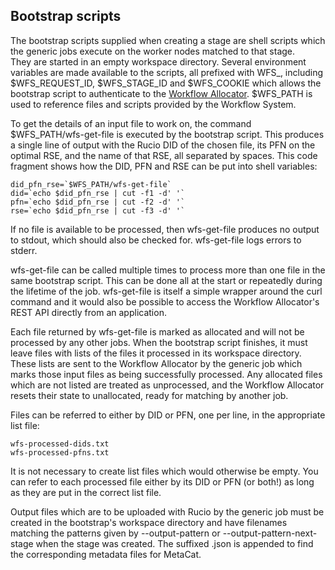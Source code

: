 ## Bootstrap scripts

The bootstrap scripts supplied when creating a stage are shell scripts 
which the generic jobs execute on the worker nodes matched to that stage.  
They are started in an empty workspace directory.  Several environment 
variables are made available to the scripts, all prefixed with WFS_, 
including $WFS_REQUEST_ID, $WFS_STAGE_ID and $WFS_COOKIE which allows the 
bootstrap script to authenticate to the 
[Workflow Allocator](workflow-allocator.md). $WFS_PATH is 
used to reference files and scripts provided by the Workflow System.

To get the details of an input file to work on, the command 
$WFS_PATH/wfs-get-file is executed by the bootstrap script.  This produces 
a single line of output with the Rucio DID of the chosen file, its PFN on 
the optimal RSE, and the name of that RSE, all separated by spaces. This 
code fragment shows how the DID, PFN and RSE can be put into shell 
variables:

```
did_pfn_rse=`$WFS_PATH/wfs-get-file`
did=`echo $did_pfn_rse | cut -f1 -d' '`
pfn=`echo $did_pfn_rse | cut -f2 -d' '`
rse=`echo $did_pfn_rse | cut -f3 -d' '`
```

If no file is available to be processed, then wfs-get-file produces no 
output to stdout, which should also be checked for.  wfs-get-file logs 
errors to stderr.

wfs-get-file can be called multiple times to process more than one file in 
the same bootstrap script. This can be done all at the start or repeatedly 
during the lifetime of the job. wfs-get-file is itself a simple wrapper 
around the curl command and it would also be possible to access the 
Workflow Allocator's REST API directly from an application.

Each file returned by wfs-get-file is marked as allocated and will not be 
processed by any other jobs. When the bootstrap script finishes, it must 
leave files with lists of the files it processed in its 
workspace directory. These lists are sent to the Workflow Allocator by the 
generic job which marks those input files as being successfully 
processed. Any allocated files which are not listed are treated as
unprocessed, and the Workflow Allocator resets their state to unallocated, 
ready for matching by another job.

Files can be referred to either by DID or PFN, one  per  line,  in  the
appropriate list file:
```
wfs-processed-dids.txt
wfs-processed-pfns.txt
```

It is not necessary to create list files which would otherwise be empty. 
You can refer to each processed file either by its DID or PFN (or both!) as
long as they are put in the correct list file. 

Output files which are to be uploaded with Rucio by the generic job must 
be created in the bootstrap's workspace directory and have filenames 
matching the patterns given by --output-pattern or 
--output-pattern-next-stage when the stage was created.  The suffixed 
.json is appended to find the corresponding metadata files for MetaCat.

